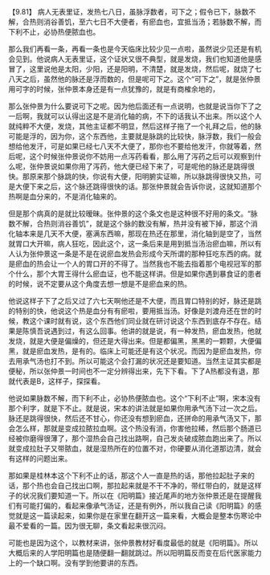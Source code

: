 【9.81】  病人无表里证，发热七八日，虽脉浮数者，可下之；假令已下，脉数不解，合热则消谷善饥，至六七日不大便者，有瘀血也，宜抵当汤；若脉数不解，而下利不止，必协热便脓血也。

那么我们再看一条，再看一条也是今天临床比较少见一点啦，虽然说少见还是有机会见到。他说病人无表里证，这个证状又很不典型，就是发烧，我们也知道他是感冒了，这里说他是太阳，少阳，还是阳明，不清楚，就是发烧，然后呢，就烧了七八天之后，虽然他的脉还是浮而数的，但是呢可下之。这个“可下之”，就是张仲景用可字的时候，张仲景本身还是有一点犹豫的，就是有商榷余地的，

那么张仲景为什么要说可下之呢。因为他后面还有一点说明，也就是说当你下了之一后啊，我就可以认得出这是不是消化轴的病，不下的话我认不出来。所以这个人就纯粹不大便，发烧，其他主证都不明显，然后这样子拖了一个礼拜之后，他的脉可能是浮的，因为你，这个东西他，主要就是脉跳的比较快，脉浮数，我们一般会想给他发汗，可是如果已经七八天不大便了，那你也不要给他发汗，你就等着，然后呢，这个时候张仲景说你不妨用一点泻药看看，那么用了泻药之后可以观察到什么呢，张仲景说如果你用了泻药，他大便已经下来了，可是呢他的脉还是跳得很快。那原来那个脉跳的快，你说有大便，阳明腑实证嘛，所以脉跳得很快又热，可是大便下来之后，这个脉还跳得很快的话。那张仲景就会告诉你说，这就知道那个热啊是血分来的，不是消化轴来的。

但是那个病真的是就比较暧昧。张仲景的这个条文也是这种很不好用的条文。“脉数不解，合热则消谷善饥”，就是这个脉的数没有解，热并没有被下掉，那这个消化轴本来是几天不大便，塞满东西嘛，那现在热还在那里，消化轴到是空了，当然就胃口大开嘛，病人狂吃，因此这个，这一条后来是用到抵当汤治瘀血嘛，所以有人认为张仲景这一条是不是在说瘀血发热会形成今天所谓的那种狂吃东西的病。就是瘀血的热会让一个人的胃口开的不得了。当然我也不能去指着那个电视冠军的那个什么，那个大胃王得什么瘀血证，也不能这样讲。但是如果你遇到暴食证的患者的时候，说不定要从这个角度去想一想是不是瘀血来的热。

他说这样子下了之后又过了六七天啊他还是不大便，而且胃口特别的好，脉还是跳的特别的快，他说这个热是血分有有瘀啦，要用抵当汤。好像是刘渡舟还在世的时候，教这个课时就有说，这个东西他们同业就在研讨说这个东西到底存不存在。结果是陈慎吾说遇到过，有这么回事。他讲的就是说，有一种发热，瘀血发热，他就发烧，就是大便是偏燥的，但还是大得出来。但是都偏黑，黑黑的一颗颗，大便偏黑，就是瘀血发热，是有的。临床上可能还是有这个状况。而因为是瘀血发热，你去用承气汤也打不到。所以可能这个会打漏的状况还是要知道。当然主证其实都是便秘，所以张仲景一时间也不一定分辨得出来，先下下看。下了A热都没有退，那就代表是B，这样子，探探看。

他说如果脉数不解，而下利不止，必协热便脓血也。这个“下利不止”啊，宋本没有那个利字，就是下不止。就是说，宋本的讲法就是如果你用承气汤下过一次之后。脉还是跳得很快，然后还不甘心，你还没有想到瘀血，还拼命的用承气汤又下，那会怎么样，那就是变成拉脓拉血啊。这个热没有消，你害他拉稀，然后那个肠道已经被你磨得很薄了，那个湿热会自己找出路啊，自己发炎破成脓血跑出来了。所以就变成拉肚子又带脓血，就是湿热所在的位置不对，你硬要从消化道那边清，就会有这样的问题出来。

那如果是桂林本这个下利不止的话，那这个人一直是热的话，那他拉起肚子来的话，那个热也会自己找出口啊，那拉起来就是不干不净的，带红带白的，就是这样子的状况我们要知道一下。所以在《阳明篇》接近尾声的地方张仲景还是在提醒我们有可能打偏的，看起来像承气汤证，还是有例外，所以我自己读《阳明篇》的感觉就是这一篇读起来，如果你是在家里在翻开这一篇来看，大概会是整本伤寒论中最不爱看的一篇。因为很无聊，条文看起来很沉闷。

可能也是因为这个，以教材来讲，张仲景教材好看度最低的就是《阳明篇》。所以大概后来的人学阳明篇也是随便翻一翻就跳过。所以阳明篇反而变在后代医家能力上的一个缺口啊。没有学到他要讲的东西。
